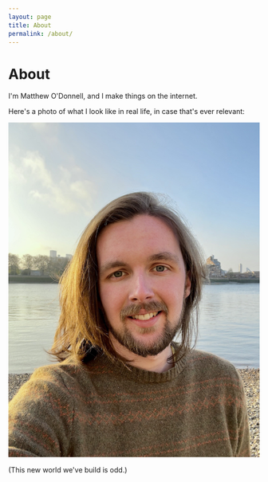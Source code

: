```yaml
---
layout: page
title: About
permalink: /about/
---
```


# About

I'm Matthew O'Donnell, and I make things on the internet.

Here's a photo of what I look like in real life, in case that's ever relevant:

<img src="/assets/images/matthew.jpg" alt="Matthew O'Donnell" class="image-frame">

(This new world we've build is odd.)